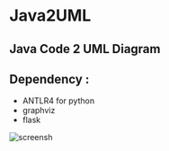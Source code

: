 # Java2UML

<h2>Java Code 2 UML Diagram</h2>

<h2>Dependency : </h2>

<ul>
    <li>ANTLR4 for python</li>
    <li>graphviz</li>
    <li>flask</li>
</ul>

![screensh](./result.gif)
